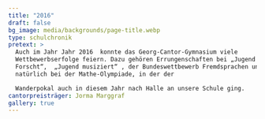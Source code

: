 ```yaml
---
title: "2016"
draft: false
bg_image: media/backgrounds/page-title.webp
type: schulchronik
pretext: >
  Auch im Jahr Jahr 2016  konnte das Georg-Cantor-Gymnasium viele
  Wettbewerbserfolge feiern. Dazu gehören Errungenschaften bei „Jugend
  Forscht“,  „Jugend musiziert“ , der Bundeswettbewerb Fremdsprachen und
  natürlich bei der Mathe-Olympiade, in der der

  Wanderpokal auch in diesem Jahr nach Halle an unsere Schule ging.
cantorpreisträger: Jorma Marggraf
gallery: true
---
```

